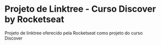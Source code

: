 # Projeto de Linktree - Curso Discover by Rocketseat

Projeto de linktree oferecido pela Rocketseat como projeto do curso Discover
